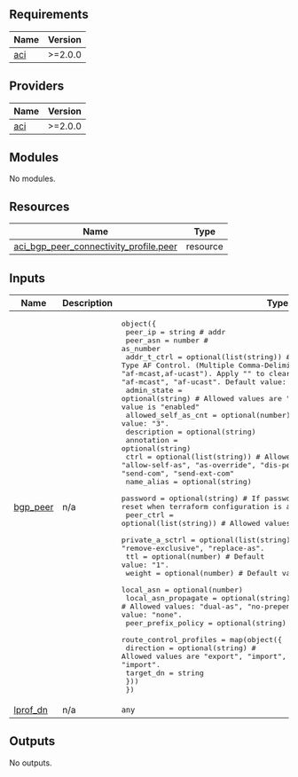<!-- BEGIN_TF_DOCS -->
## Requirements

| Name | Version |
|------|---------|
| <a name="requirement_aci"></a> [aci](#requirement\_aci) | >=2.0.0 |

## Providers

| Name | Version |
|------|---------|
| <a name="provider_aci"></a> [aci](#provider\_aci) | >=2.0.0 |

## Modules

No modules.

## Resources

| Name | Type |
|------|------|
| [aci_bgp_peer_connectivity_profile.peer](https://registry.terraform.io/providers/CiscoDevNet/aci/latest/docs/resources/bgp_peer_connectivity_profile) | resource |

## Inputs

| Name | Description | Type | Default | Required |
|------|-------------|------|---------|:--------:|
| <a name="input_bgp_peer"></a> [bgp\_peer](#input\_bgp\_peer) | n/a | <pre>object({<br>    peer_ip                         = string # addr<br>    peer_asn                        = number # as_number<br>    addr_t_ctrl                     = optional(list(string)) # Ucast/Mcast Addr Type AF Control. (Multiple Comma-Delimited values are allowed. E.g., "af-mcast,af-ucast"). Apply "" to clear all the values. Allowed values: "af-mcast", "af-ucast". Default value: "af-ucast".<br>    admin_state                     = optional(string) # Allowed values are "disabled", "enabled", and default value is "enabled"<br>    allowed_self_as_cnt             = optional(number) # Default value: "3".<br>    description                     = optional(string)<br>    annotation                      = optional(string)<br>    ctrl                            = optional(list(string)) # Allowed values: "allow-self-as", "as-override", "dis-peer-as-check", "nh-self", "send-com", "send-ext-com"<br>    name_alias                      = optional(string)<br>    password                        = optional(string) # If password is set, the peer password will reset when terraform configuration is applied.<br>    peer_ctrl                       = optional(list(string)) # Allowed values: "bfd", "dis-conn-check".<br>    private_a_sctrl                 = optional(list(string)) # Allowed values: "remove-all", "remove-exclusive", "replace-as".<br>    ttl                             = optional(number) # Default value: "1".<br>    weight                          = optional(number) # Default value: "0".<br>    local_asn                       = optional(number)<br>    local_asn_propagate             = optional(string) # Allowed values: "dual-as", "no-prepend", "none", "replace-as". Default value: "none".<br>    peer_prefix_policy              = optional(string)<br>    route_control_profiles          = map(object({<br>      direction = optional(string) # Allowed values are "export", "import", and default value is "import".<br>      target_dn = string<br>    }))<br>  })</pre> | n/a | yes |
| <a name="input_lprof_dn"></a> [lprof\_dn](#input\_lprof\_dn) | n/a | `any` | n/a | yes |

## Outputs

No outputs.
<!-- END_TF_DOCS -->